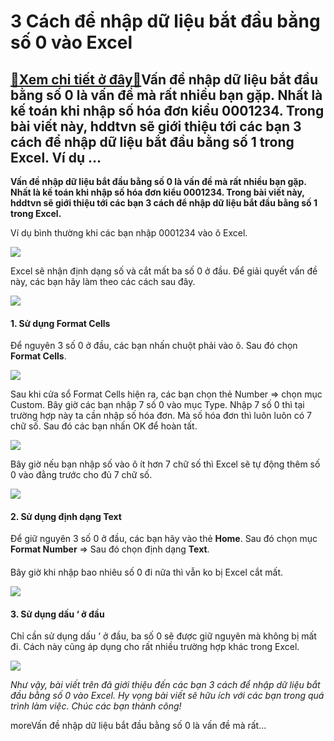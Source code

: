 3 Cách để nhập dữ liệu bắt đầu bằng số 0 vào Excel
==================================================

[:gift:Xem chi tiết ở đây:gift:](https://hddtvn.com/3-cach-de-nhap-du-lieu-bat-dau-bang-so-0-vao-excel/)Vấn đề nhập dữ liệu bắt đầu bằng số 0 là vấn đề mà rất nhiều bạn gặp. Nhất là kế toán khi nhập số hóa đơn kiểu 0001234. Trong bài viết này, hddtvn sẽ giới thiệu tới các bạn 3 cách để nhập dữ liệu bắt đầu bằng số 1 trong Excel. Ví dụ …
------------------------------------------------------------------------------------------------------------------------------------------------------------------------------------------------------------------------------------------

**Vấn đề nhập dữ liệu bắt đầu bằng số 0 là vấn đề mà rất nhiều bạn gặp. Nhất là kế toán khi nhập số hóa đơn kiểu 0001234. Trong bài viết này, hddtvn sẽ giới thiệu tới các bạn 3 cách để nhập dữ liệu bắt đầu bằng số 1 trong Excel.**


Ví dụ bình thường khi các bạn nhập 0001234 vào ô Excel.


![](https://hddtvn.com/wp-content/uploads/2021/01/i1W25VB.png)


Excel sẽ nhận định dạng số và cắt mất ba số 0 ở đầu. Để giải quyết vấn đề này, các bạn hãy làm theo các cách sau đây.


![](https://hddtvn.com/wp-content/uploads/2021/01/bnZy8Py.png)


#### 1. Sử dụng Format Cells


Để nguyên 3 số 0 ở đầu, các bạn nhấn chuột phải vào ô. Sau đó chọn **Format Cells**.


![](https://hddtvn.com/wp-content/uploads/2021/01/O7y6aR9.png)


Sau khi cửa sổ Format Cells hiện ra, các bạn chọn thẻ Number => chọn mục Custom. Bây giờ các bạn nhập 7 số 0 vào mục Type. Nhập 7 số 0 thì tại trường hợp này ta cần nhập số hóa đơn. Mà số hóa đơn thì luôn luôn có 7 chữ số. Sau đó các bạn nhấn OK để hoàn tất.


![](https://hddtvn.com/wp-content/uploads/2021/01/dahPjnL.png)


Bây giờ nếu bạn nhập số vào ô ít hơn 7 chữ số thì Excel sẽ tự động thêm số 0 vào đằng trước cho đủ 7 chữ số.


![](https://hddtvn.com/wp-content/uploads/2021/01/0yqQ3sP.png)


#### 2. Sử dụng định dạng Text


Để giữ nguyên 3 số 0 ở đầu, các bạn hãy vào thẻ **Home**. Sau đó chọn mục **Format Number** => Sau đó chọn định dạng **Text**.


#### 


Bây giờ khi nhập bao nhiêu số 0 đi nữa thì vẫn ko bị Excel cắt mất.


![](https://hddtvn.com/wp-content/uploads/2021/01/o5MZt9P.png)


#### 3. Sử dụng dấu ‘ ở đầu


Chỉ cần sử dụng dấu ‘ ở đầu, ba số 0 sẽ được giữ nguyên mà không bị mất đi. Cách này cũng áp dụng cho rất nhiều trường hợp khác trong Excel.


![](https://hddtvn.com/wp-content/uploads/2021/01/QPgxydR.png)


*Như vậy, bài viết trên đã giới thiệu đến các bạn 3 cách để nhập dữ liệu bắt đầu bằng số 0 vào Excel. Hy vọng bài viết sẽ hữu ích với các bạn trong quá trình làm việc. Chúc các bạn thành công!*


moreVấn đề nhập dữ liệu bắt đầu bằng số 0 là vấn đề mà rất…

